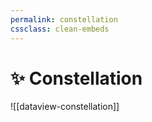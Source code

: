 ```yaml
---
permalink: constellation
cssclass: clean-embeds
---
```


# ✨ Constellation

![[dataview-constellation]]